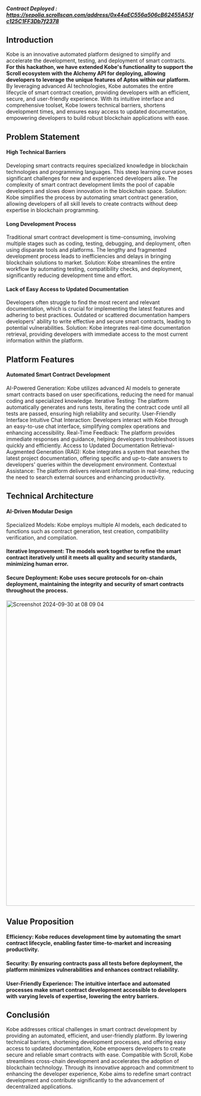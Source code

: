 ##### Contract Deployed : https://sepolia.scrollscan.com/address/0x44aEC556a506cB62455A53fc125C1FF3Db7f2378

## Introduction
Kobe is an innovative automated platform designed to simplify and accelerate the development, testing, and deployment of smart contracts. **For this hackathon, we have extended Kobe's functionality to support the Scroll ecosystem with the Alchemy API for deploying, allowing developers to leverage the unique features of Aptos within our platform.**  By leveraging advanced AI technologies, Kobe automates the entire lifecycle of smart contract creation, providing developers with an efficient, secure, and user-friendly experience. With its intuitive interface and comprehensive toolset, Kobe lowers technical barriers, shortens development times, and ensures easy access to updated documentation, empowering developers to build robust blockchain applications with ease.

## Problem Statement
#### High Technical Barriers
Developing smart contracts requires specialized knowledge in blockchain technologies and programming languages. This steep learning curve poses significant challenges for new and experienced developers alike. The complexity of smart contract development limits the pool of capable developers and slows down innovation in the blockchain space.
Solution: Kobe simplifies the process by automating smart contract generation, allowing developers of all skill levels to create contracts without deep expertise in blockchain programming.
#### Long Development Process
Traditional smart contract development is time-consuming, involving multiple stages such as coding, testing, debugging, and deployment, often using disparate tools and platforms. The lengthy and fragmented development process leads to inefficiencies and delays in bringing blockchain solutions to market.
Solution: Kobe streamlines the entire workflow by automating testing, compatibility checks, and deployment, significantly reducing development time and effort.
#### Lack of Easy Access to Updated Documentation
Developers often struggle to find the most recent and relevant documentation, which is crucial for implementing the latest features and adhering to best practices. Outdated or scattered documentation hampers developers' ability to write effective and secure smart contracts, leading to potential vulnerabilities.
Solution: Kobe integrates real-time documentation retrieval, providing developers with immediate access to the most current information within the platform.

## Platform Features
#### Automated Smart Contract Development
AI-Powered Generation: Kobe utilizes advanced AI models to generate smart contracts based on user specifications, reducing the need for manual coding and specialized knowledge.
Iterative Testing: The platform automatically generates and runs tests, iterating the contract code until all tests are passed, ensuring high reliability and security.
User-Friendly Interface
Intuitive Chat Interaction: Developers interact with Kobe through an easy-to-use chat interface, simplifying complex operations and enhancing accessibility.
Real-Time Feedback: The platform provides immediate responses and guidance, helping developers troubleshoot issues quickly and efficiently.
Access to Updated Documentation
Retrieval-Augmented Generation (RAG): Kobe integrates a system that searches the latest project documentation, offering specific and up-to-date answers to developers' queries within the development environment.
Contextual Assistance: The platform delivers relevant information in real-time, reducing the need to search external sources and enhancing productivity.

## Technical Architecture
#### AI-Driven Modular Design
Specialized Models: Kobe employs multiple AI models, each dedicated to functions such as contract generation, test creation, compatibility verification, and compilation.
#### Iterative Improvement: The models work together to refine the smart contract iteratively until it meets all quality and security standards, minimizing human error.
#### Secure Deployment: Kobe uses secure protocols for on-chain deployment, maintaining the integrity and security of smart contracts throughout the process.
<img width="815" alt="Screenshot 2024-09-30 at 08 09 04" src="https://github.com/user-attachments/assets/94ae8bd6-d537-47c6-94e6-b8d107e0e925">


## Value Proposition
#### Efficiency: Kobe reduces development time by automating the smart contract lifecycle, enabling faster time-to-market and increasing productivity.
#### Security: By ensuring contracts pass all tests before deployment, the platform minimizes vulnerabilities and enhances contract reliability.
#### User-Friendly Experience: The intuitive interface and automated processes make smart contract development accessible to developers with varying levels of expertise, lowering the entry barriers.


## Conclusión
Kobe addresses critical challenges in smart contract development by providing an automated, efficient, and user-friendly platform. By lowering technical barriers, shortening development processes, and offering easy access to updated documentation, Kobe empowers developers to create secure and reliable smart contracts with ease. Compatible with Scroll, Kobe streamlines cross-chain development and accelerates the adoption of blockchain technology. Through its innovative approach and commitment to enhancing the developer experience, Kobe aims to redefine smart contract development and contribute significantly to the advancement of decentralized applications.

